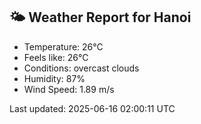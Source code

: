 <!-- WEATHER-START -->
## 🌤 Weather Report for Hanoi

- Temperature: 26°C
- Feels like: 26°C
- Conditions: overcast clouds
- Humidity: 87%
- Wind Speed: 1.89 m/s

Last updated: 2025-06-16 02:00:11 UTC
<!-- WEATHER-END -->
